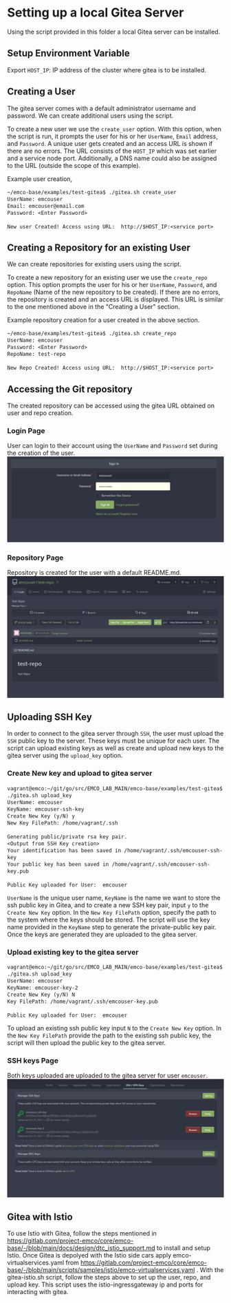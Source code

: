 [//]: # "SPDX-License-Identifier: Apache-2.0"
[//]: # "Copyright (c) 2022 Intel Corporation"

# Setting up a local Gitea Server
Using the script provided in this folder a local Gitea server can be installed.

## Setup Environment Variable

Export `HOST_IP`: IP address of the cluster where gitea is to be installed.

## Creating a User

The gitea server comes with a default administrator username and password. We can create additional users using the script.

To create a new user we use the `create_user` option. With this option, when the script is run, it prompts the user for his or her `UserName`, `Email` address, and `Password`. A unique user gets created and an access URL is shown if there are no errors. The URL consists of the `HOST_IP` which was set earlier and a service node port. Additionally, a DNS name could also be assigned to the URL (outside the scope of this example).

Example user creation,
```
~/emco-base/examples/test-gitea$ ./gitea.sh create_user
UserName: emcouser
Email: emcouser@email.com
Password: <Enter Password>

New user Created! Access using URL:  http://$HOST_IP:<service port>

```

## Creating a Repository for an existing User

We can create repositories for existing users using the script.

To create a new repository for an existing user we use the `create_repo` option. This option prompts the user for his or her `UserName`, `Password`, and `RepoName` (Name of the new repository to be created). If there are no errors, the repository is created and an access URL is displayed. This URL is similar to the one mentioned above in the "Creating a User" section.

Example repository creation for a user created in the above section.

```
~/emco-base/examples/test-gitea$ ./gitea.sh create_repo
UserName: emcouser
Password: <Enter Password>
RepoName: test-repo

New Repo Created! Access using URL:  http://$HOST_IP:<service port>

```

## Accessing the Git repository

The created repository can be accessed using the gitea URL obtained on user and repo creation.

### Login Page
User can login to their account using the `UserName` and `Password` set during the creation of the user.
![Screenshot](images/gitea_login.PNG)

### Repository Page
Repository is created for the user with a default README.md.
![Screenshot](images/gitea_repo.PNG)

## Uploading SSH Key

In order to connect to the gitea server through `SSH`, the user must upload the `SSH` public key to the server. These keys must be unique for each user. The script can upload existing keys as well as create and upload new keys to the gitea server using the `upload_key` option.

### Create New key and upload to gitea server

```
vagrant@emco:~/git/go/src/EMCO_LAB_MAIN/emco-base/examples/test-gitea$ ./gitea.sh upload_key
UserName: emcouser
KeyName: emcouser-ssh-key
Create New Key (y/N) y
New Key FilePath: /home/vagrant/.ssh

Generating public/private rsa key pair.
<Output from SSH Key creation>
Your identification has been saved in /home/vagrant/.ssh/emcouser-ssh-key
Your public key has been saved in /home/vagrant/.ssh/emcouser-ssh-key.pub

Public Key uploaded for User:  emcouser

```
`UserName` is the unique user name, `KeyName` is the name we want to store the ssh public key in Gitea, and to create a new SSH key pair, input `y` to the `Create New Key` option. In the `New Key FilePath` option, specify the path to the system where the keys should be stored. The script will use the key name provided in the `KeyName` step to generate the private-public key pair. Once the keys are generated they are uploaded to the gitea server.

### Upload existing key to the gitea server

```
vagrant@emco:~/git/go/src/EMCO_LAB_MAIN/emco-base/examples/test-gitea$ ./gitea.sh upload_key
UserName: emcouser
KeyName: emcouser-key-2
Create New Key (y/N) N
Key FilePath: /home/vagrant/.ssh/emcouser-key.pub

Public Key uploaded for User:  emcouser
```
To upload an existing ssh public key input `N` to the `Create New Key` option. In the `New Key FilePath` provide the path to the existing ssh public key, the script will then upload the public key to the gitea server.

### SSH keys Page
Both keys uploaded are uploaded to the gitea server for user `emcouser`.
![Screenshot](images/gitea_ssh_key.PNG)

## Gitea with Istio

To use Istio with Gitea, follow the steps mentioned in https://gitlab.com/project-emco/core/emco-base/-/blob/main/docs/design/dtc_istio_support.md to install and setup Istio. Once Gitea is depolyed with the Istio side cars apply emco-virtualservices.yaml from https://gitlab.com/project-emco/core/emco-base/-/blob/main/scripts/samples/istio/emco-virtualservices.yaml . With the gitea-istio.sh script, follow the steps above to set up the user, repo, and upload key. This script uses the istio-ingressgateway ip and ports for interacting with gitea.